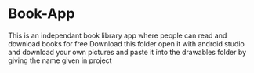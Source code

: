 # Book-App
This is an independant book library app where people can read and download books for free
Download this folder open it with android studio and download your own pictures and paste it into the drawables folder by giving the name given in project
